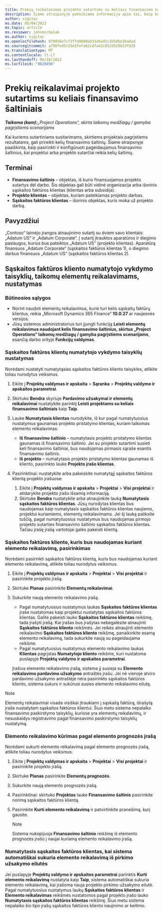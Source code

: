 ```yaml
---
title: Prekių reikalavimai projekto sutartims su keliais finansavimo šaltiniais
description: Šiame straipsnyje pateikiama informacija apie tai, kaip konfigūruoti ir naudoti elementų reikalavimus su keliais finansavimo šaltiniais.
author: sigitac
ms.date: 05/04/2022
ms.topic: article
ms.reviewer: johnmichalak
ms.author: sigitac
ms.openlocfilehash: 079856e7cf2ffa9b80ab31ebad1c1b5dbe36a4ad
ms.sourcegitcommit: a798fed5c59e3fefa62cdfa42c852d529b33fd35
ms.translationtype: MT
ms.contentlocale: lt-LT
ms.lasthandoff: 06/18/2022
ms.locfileid: "9028498"
---
```

# <a name="item-requirements-for-project-contracts-with-multiple-funding-sources"></a>Prekių reikalavimai projekto sutartims su keliais finansavimo šaltiniais

_**Taikoma (kam):**„Project Operations“, skirta laikomų medžiagų / gamyba pagrįstiems scenarijams_

Kai kuriems sutartiniams susitarimams, skirtiems projektais pagrįstiems rezultatams, gali prireikti kelių finansavimo šaltinių. Šiame straipsnyje paaiškinta, kaip pasirinkti ir konfigūruoti pageidaujamus finansavimo šaltinius, kai projektui arba projekto sutarčiai reikia kelių šaltinių.

## <a name="terminology"></a>Terminai

- **Finansavimo šaltinis** – objektas, iš kurio finansuojamos projekto sutartys dėl darbo. Šis objektas gali būti vidinė organizacija arba išorinis sąskaitos faktūros klientas (klientas arba subsidija).
- **Projekto klientas** – objektas, kuriam pateikiamas projekto darbas.
- **Sąskaitos faktūros klientas** – išorinis objektas, kuris moka už projekto darbą.

## <a name="example"></a>Pavyzdžiui

„Contoso“ laimėjo įrangos atnaujinimo sutartį su dviem savo klientais: „Adatum US“ ir „Adatum Corporate“. Į sutartį įtrauktos aparatūros ir diegimo paslaugos, kurios bus pateiktos „Adatum US“ (projekto klientas). Aparatūrą finansuos „Adatum Corporate“ (sąskaitos faktūros klientas 1), o diegimo darbus finansuos „Adatum US“ (sąskaitos faktūros klientas 2).

## <a name="set-up-invoice-account-defaulting-rules-for-item-requirements"></a>Sąskaitos faktūros kliento numatytojo vykdymo taisyklių, taikomų elementų reikalavimams, nustatymas

### <a name="prerequisites"></a>Būtinosios sąlygos

- Norint naudoti elementų reikalavimus, kurie turi kelis sąskaitų faktūrų klientus, reikia „Microsoft Dynamics 365 Finance“ **10.0.27** ar naujesnės versijos.
- Jūsų sistemos administratorius turi įjungti funkciją **Leisti elementų reikalavimus naudojant kelis finansavimo šaltinius, skirtus „Project Operations“ laikomų medžiagų / gamyba pagrįstiems scenarijams**, esančią darbo srityje **Funkcijų valdymas**.

### <a name="set-up-the-invoice-account-defaulting-rules"></a>Sąskaitos faktūros klientų numatytojo vykdymo taisyklių nustatymas

Norėdami nustatyti numatytąsias sąskaitos faktūros kliento taisykles, atlikite toliau nurodytus veiksmus.

1. Eikite į **Projektų valdymas ir apskaita** \> **Sąranka** \> **Projektų valdymo ir apskaitos parametrai**.
1. Skirtuko **Bendra** skyriuje **Pardavimo užsakymai ir elementų reikalavimai** nustatykite parinktį **Leisti projektams su keliais finansavimo šaltiniais** kaip **Taip**.
1. Lauke **Numatytasis klientas** nurodykite, iš kur pagal numatytuosius nustatymus gaunamas projekto pristatymo klientas, kuriam taikomas elemento reikalavimas:

    - **Iš finansavimo šaltinio** – numatytasis projekto pristatymo klientas gaunamas iš finansavimo šaltinio. Jei su projekto sutartimi susieti keli finansavimo šaltiniai, bus naudojamas pirmasis sąraše esantis finansavimo šaltinis.
    - **Iš projekto** – numatytasis projekto pristatymo klientas gaunamas iš kliento, pasirinkto lauke **Projekto įrašo klientas**.

1. Pasirinktinai: nustatykite arba pakeiskite numatytąjį sąskaitos faktūros klientą projekto įrašuose:

    1. Eikite į **Projektų valdymas ir apskaita** \> **Projektai** \> **Visi projektai** ir atidarykite projekto įrašo išsamią informaciją.
    2. Skirtuke **Bendra** nustatykite arba atnaujinkite lauką **Numatytasis sąskaitos faktūros klientas**. Jūsų nurodytas klientas bus naudojamas kaip numatytasis sąskaitos faktūros klientas naujiems, projektui kuriamiems, elementų reikalavimams. Jei šį lauką paliksite tuščią, pagal numatytuosius nustatymus bus naudojamas pirmojo projekto sutarties finansavimo šaltinio sąskaitos faktūros klientas. Tačiau įrašę įrašą vartotojai galės pakeisti klientą.

### <a name="select-the-invoice-account-to-use-when-you-create-an-item-requirement"></a>Sąskaitos faktūros kliento, kuris bus naudojamas kuriant elemento reikalavimą, pasirinkimas

Norėdami pasirinkti sąskaitos faktūros klientą, kuris bus naudojamas kuriant elemento reikalavimą, atlikite toliau nurodytus veiksmus.

1. Eikite į **Projektų valdymas ir apskaita** \> **Projektai** \> **Visi projektai** ir pasirinkite projekto įrašą.
1. Skirtuke **Planas** pasirinkite **Elementų reikalavimai**.
1. Sukurkite naują elemento reikalavimo įrašą.

    - Pagal numatytuosius nustatymus laukas **Sąskaitos faktūros klientas** įraše nustatomas kaip projektui nustatytas sąskaitos faktūros klientas. Galite pakeisti lauko **Sąskaitos faktūros klientas** reikšmę, tada įrašyti įrašą. Kai įrašas bus įrašytas nebegalėsite atnaujinti **Sąskaitos faktūros kliento** reikšmės. Jei reikės atnaujinti elemento reikalavimo **Sąskaitos faktūros kliento** reikšmę, panaikinkite esamą elemento reikalavimą, tada sukurkite naują su pageidaujama reikšme.
    - Pagal numatytuosius nustatymus elemento reikalavimo laukas **Klientas** pagrįstas **Numatytojo kliento** reikšme, kuri nustatoma puslapyje **Projektų valdymo ir apskaitos parametrai**.

    Įrašius elemento reikalavimo įrašą, sistema jį susieja su **Elemento reikalavimo pardavimo užsakymo** antraštės įrašu. Jei nė vienoje atviro pardavimo užsakymo antraštėje nėra pasirinkto sąskaitos faktūros kliento, sistema sukurs ir sukūrusi susies elemento reikalavimo eilutę.

> [!NOTE]
> Elementų reikalavimai visada visiškai įtraukiami į sąskaitą faktūrą, išrašytą įraše nustatytam sąskaitos faktūros klientui. Šiuo metu sistema nepalaiko finansavimo paskirstymo taisyklių, kuriose yra elementų reikalavimų, ir nesuskaidys registravimo pagal finansavimo paskirstymo taisyklių nustatymą.

### <a name="create-an-item-requirement-from-an-item-forecast-record"></a>Elemento reikalavimo kūrimas pagal elemento prognozės įrašą

Norėdami sukurti elemento reikalavimą pagal elemento prognozės įrašą, atlikite toliau nurodytus veiksmus.

1. Eikite į **Projektų valdymas ir apskaita** \> **Projektai** \> **Visi projektai** ir pasirinkite projekto įrašą.
1. Skirtuke **Planas** pasirinkite **Elementų prognozės**.
1. Sukurkite naują elemento prognozės įrašą.
1. Pasirinktinai: skirtuko **Projektas** lauke **Finansavimo šaltinis** pasirinkite norimą sąskaitos faktūros klientą.
1. Pasirinkite **Kurti elemento reikalavimą** ir patvirtinkite pranešimą, kurį gausite.

    > [!NOTE]
    > Sistema nukopijuoja **Finansavimo šaltinio** reikšmę iš elemento prognozės įrašo į naujai kuriamą elemento reikalavimo įrašą.

### <a name="default-invoice-account-when-the-system-automatically-creates-an-item-requirement-from-a-purchase-order-line"></a>Numatytasis sąskaitos faktūros klientas, kai sistema automatiškai sukuria elemento reikalavimą iš pirkimo užsakymo eilutės

Jei puslapyje **Projektų valdymo ir apskaitos parametrai** parinktis **Kurti elemento reikalavimą** nustatyta kaip **Taip**, sistema automatiškai sukuria elemento reikalavimą, kai įrašoma nauja projekto pirkimo užsakymo eilutė. Pagal numatytuosius nustatymus laukų **Sąskaitos faktūros klientas** ir **Elemento reikalavimas** reikšmės nustatomos pagal projekto įrašo lauko **Numatytasis sąskaitos faktūros klientas** reikšmę. Šiuo metu sistema nepalaiko šio tipo įrašų sąskaitos faktūros kliento naujinimo ar keitimo.
